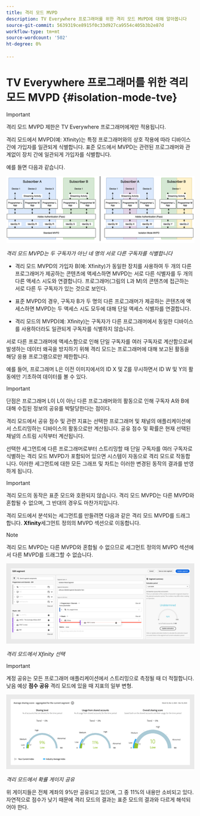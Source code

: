 ```yaml
---
title: 격리 모드 MVPD
description: TV Everywhere 프로그래머를 위한 격리 모드 MVPD에 대해 알아봅니다
source-git-commit: 5639319ce8915f0c33d927ca9554c405b3b2e87d
workflow-type: tm+mt
source-wordcount: '502'
ht-degree: 0%

---
```



# TV Everywhere 프로그래머를 위한 격리 모드 MVPD {#isolation-mode-tve}

>[!IMPORTANT]
>
> 격리 모드 MVPD 제한은 TV Everywhere 프로그래머에게만 적용됩니다.

격리 모드에서 MVPD(예: Xfinity)는 특정 프로그래머와의 상호 작용에 따라 디바이스 간에 가입자를 일관되게 식별합니다. 표준 모드에서 MVPD는 관련된 프로그래머와 관계없이 장치 간에 일관되게 가입자를 식별합니다.

예를 들면 다음과 같습니다.

![](assets/isolation-diff-new.png)

*격리 모드 MVPD는 두 구독자가 아닌 네 명의 서로 다른 구독자를 식별합니다*

* 격리 모드 MVPD의 가입자 B(예: Xfinity)가 동일한 장치를 사용하여 두 개의 다른 프로그래머가 제공하는 콘텐츠에 액세스하면 MVPD는 서로 다른 식별자를 두 개의 다른 액세스 시도와 연결합니다. 프로그래머(그림의 L과 M)의 콘텐츠에 접근하는 서로 다른 두 구독자가 있는 것으로 보인다.

* 표준 MVPD의 경우, 구독자 B가 두 명의 다른 프로그래머가 제공하는 콘텐츠에 액세스하면 MVPD는 두 액세스 시도 모두에 대해 단일 액세스 식별자를 연결합니다.

* 격리 모드의 MVPD(예: Xfinity)는 구독자가 다른 프로그래머에서 동일한 디바이스를 사용하더라도 일관되게 구독자를 식별하지 않습니다.

서로 다른 프로그래머에 액세스함으로 인해 단일 구독자를 여러 구독자로 계산함으로써 발생하는 데이터 왜곡을 방지하기 위해 격리 모드는 프로그래머에 대해 보고된 활동을 해당 응용 프로그램으로만 제한합니다.

예를 들어, 프로그래머 L은 이전 이미지에서의 ID X 및 Z를 무시하면서 ID W 및 Y의 활동에만 기초하여 데이터를 볼 수 있다.

>[!IMPORTANT]
>
> 단점은 프로그래머 L이 L이 아닌 다른 프로그래머와의 활동으로 인해 구독자 A와 B에 대해 수집된 정보의 공유를 박탈당한다는 점이다.

격리 모드에서 공유 점수 및 관련 지표는 선택한 프로그래머 및 채널의 애플리케이션에서 스트리밍하는 디바이스의 활동으로만 계산됩니다. 공유 점수 및 확률은 현재 선택된 채널의 스트림 시작부터 계산됩니다.

선택한 세그먼트에 다른 프로그래머로부터 스트리밍할 때 단일 구독자를 여러 구독자로 식별하는 격리 모드 MVPD가 포함되어 있으면 시스템이 자동으로 격리 모드로 작동합니다. 이러한 세그먼트에 대한 모든 그래프 및 차트는 이러한 변경된 동작의 결과를 반영하게 됩니다.

>[!IMPORTANT]
>
> 격리 모드의 동작은 표준 모드와 호환되지 않습니다. 격리 모드 MVPD는 다른 MVPD와 혼합될 수 없으며, 그 반대의 경우도 마찬가지입니다.

격리 모드에서 분석되는 세그먼트를 만들려면 다음과 같은 격리 모드 MVPD를 드래그합니다. **Xfinity**&#x200B;세그먼트 정의의 MVPD 섹션으로 이동합니다.

>[!NOTE]
>
> 격리 모드 MVPD는 다른 MVPD와 혼합될 수 없으므로 세그먼트 정의의 MVPD 섹션에서 다른 MVPD를 드래그할 수 없습니다.

![](assets/xfinity-in-segment.png)

*격리 모드에서 Xfinity 선택*

>[!IMPORTANT]
>
> 계정 공유는 모든 프로그래머 애플리케이션에서 스트리밍으로 측정될 때 더 적절합니다. 낮음 예상 **점수 공유** 격리 모드에 있을 때 지표의 일부 변형.

![](assets/aggregate-sharing-isolation.png)

*격리 모드에서 확률 게이지 공유*

위 게이지들은 전체 계좌의 9%만 공유되고 있으며, 그 중 11%의 내용만 소비되고 있다. 자연적으로 점수가 낮기 때문에 격리 모드의 결과는 표준 모드의 결과와 다르게 해석되어야 한다.
